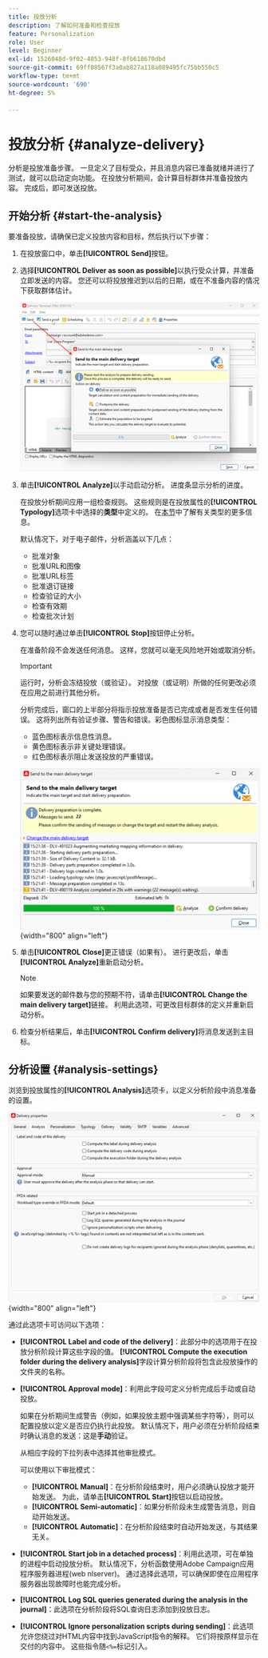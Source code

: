 ```yaml
---
title: 投放分析
description: 了解如何准备和检查投放
feature: Personalization
role: User
level: Beginner
exl-id: 1526048d-9f02-4853-948f-8fb618670dbd
source-git-commit: 69ff08567f3a0ab827a118a089495fc75bb550c5
workflow-type: tm+mt
source-wordcount: '690'
ht-degree: 5%

---
```


# 投放分析 {#analyze-delivery}

分析是投放准备步骤。 一旦定义了目标受众，并且消息内容已准备就绪并进行了测试，就可以启动定向功能。 在投放分析期间，会计算目标群体并准备投放内容。 完成后，即可发送投放。

## 开始分析 {#start-the-analysis}

要准备投放，请确保已定义投放内容和目标，然后执行以下步骤：

1. 在投放窗口中，单击&#x200B;**[!UICONTROL Send]**&#x200B;按钮。
1. 选择&#x200B;**[!UICONTROL Deliver as soon as possible]**&#x200B;以执行受众计算，并准备立即发送的内容。 您还可以将投放推迟到以后的日期，或在不准备内容的情况下获取群体估计。

   ![](assets/delivery-analysis-start.png)

1. 单击&#x200B;**[!UICONTROL Analyze]**&#x200B;以手动启动分析。 进度条显示分析的进度。

   在投放分析期间应用一组检查规则。 这些规则是在投放属性的&#x200B;**[!UICONTROL Typology]**&#x200B;选项卡中选择的&#x200B;**类型**&#x200B;中定义的。 在[本节](../../automation/campaign-opt/campaign-typologies.md)中了解有关类型的更多信息。

   默认情况下，对于电子邮件，分析涵盖以下几点：

   * 批准对象
   * 批准URL和图像
   * 批准URL标签
   * 批准退订链接
   * 检查验证的大小
   * 检查有效期
   * 检查批次计划


1. 您可以随时通过单击&#x200B;**[!UICONTROL Stop]**&#x200B;按钮停止分析。

   在准备阶段不会发送任何消息。 这样，您就可以毫无风险地开始或取消分析。

   >[!IMPORTANT]
   >
   >运行时，分析会冻结投放（或验证）。 对投放（或证明）所做的任何更改必须在应用之前进行其他分析。

   分析完成后，窗口的上半部分将指示投放准备是否已完成或者是否发生任何错误。 这将列出所有验证步骤、警告和错误。彩色图标显示消息类型：

   * 蓝色图标表示信息性消息。
   * 黄色图标表示非关键处理错误。
   * 红色图标表示阻止发送投放的严重错误。

   ![](assets/delivery-analysis-results.png){width="800" align="left"}

1. 单击&#x200B;**[!UICONTROL Close]**&#x200B;更正错误（如果有）。 进行更改后，单击&#x200B;**[!UICONTROL Analyze]**&#x200B;重新启动分析。

   >[!NOTE]
   >
   >如果要发送的邮件数与您的预期不符，请单击&#x200B;**[!UICONTROL Change the main delivery target]**&#x200B;链接。 利用此选项，可更改目标群体的定义并重新启动分析。
   >

1. 检查分析结果后，单击&#x200B;**[!UICONTROL Confirm delivery]**&#x200B;将消息发送到主目标。


## 分析设置 {#analysis-settings}

浏览到投放属性的&#x200B;**[!UICONTROL Analysis]**&#x200B;选项卡，以定义分析阶段中消息准备的设置。

![](assets/delivery-properties-analysis-tab.png){width="800" align="left"}

通过此选项卡可访问以下选项：

* **[!UICONTROL Label and code of the delivery]**：此部分中的选项用于在投放分析阶段计算这些字段的值。 **[!UICONTROL Compute the execution folder during the delivery analysis]**&#x200B;字段计算分析阶段将包含此投放操作的文件夹的名称。

* **[!UICONTROL Approval mode]**：利用此字段可定义分析完成后手动或自动投放。

  如果在分析期间生成警告（例如，如果投放主题中强调某些字符等），则可以配置投放以定义是否应仍执行此投放。 默认情况下，用户必须在分析阶段结束时确认消息的发送：这是&#x200B;**手动**&#x200B;验证。

  从相应字段的下拉列表中选择其他审批模式。

  可以使用以下审批模式：

   * **[!UICONTROL Manual]**：在分析阶段结束时，用户必须确认投放才能开始发送。 为此，请单击&#x200B;**[!UICONTROL Start]**&#x200B;按钮以启动投放。
   * **[!UICONTROL Semi-automatic]**：如果分析阶段未生成警告消息，则自动开始发送。
   * **[!UICONTROL Automatic]**：在分析阶段结束时自动开始发送，与其结果无关。

* **[!UICONTROL Start job in a detached process]**：利用此选项，可在单独的进程中启动投放分析。 默认情况下，分析函数使用Adobe Campaign应用程序服务器进程(web nlserver)。 通过选择此选项，可以确保即使在应用程序服务器出现故障时也能完成分析。
* **[!UICONTROL Log SQL queries generated during the analysis in the journal]**：此选项在分析阶段将SQL查询日志添加到投放日志。
* **[!UICONTROL Ignore personalization scripts during sending]**：此选项允许您绕过对HTML内容中找到JavaScript指令的解释。 它们将按原样显示在交付的内容中。 这些指令随`<%=`标记引入。
